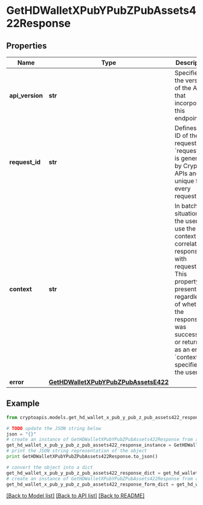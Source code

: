 # GetHDWalletXPubYPubZPubAssets422Response


## Properties
Name | Type | Description | Notes
------------ | ------------- | ------------- | -------------
**api_version** | **str** | Specifies the version of the API that incorporates this endpoint. | 
**request_id** | **str** | Defines the ID of the request. The &#x60;requestId&#x60; is generated by Crypto APIs and it&#39;s unique for every request. | 
**context** | **str** | In batch situations the user can use the context to correlate responses with requests. This property is present regardless of whether the response was successful or returned as an error. &#x60;context&#x60; is specified by the user. | [optional] 
**error** | [**GetHDWalletXPubYPubZPubAssetsE422**](GetHDWalletXPubYPubZPubAssetsE422.md) |  | 

## Example

```python
from cryptoapis.models.get_hd_wallet_x_pub_y_pub_z_pub_assets422_response import GetHDWalletXPubYPubZPubAssets422Response

# TODO update the JSON string below
json = "{}"
# create an instance of GetHDWalletXPubYPubZPubAssets422Response from a JSON string
get_hd_wallet_x_pub_y_pub_z_pub_assets422_response_instance = GetHDWalletXPubYPubZPubAssets422Response.from_json(json)
# print the JSON string representation of the object
print GetHDWalletXPubYPubZPubAssets422Response.to_json()

# convert the object into a dict
get_hd_wallet_x_pub_y_pub_z_pub_assets422_response_dict = get_hd_wallet_x_pub_y_pub_z_pub_assets422_response_instance.to_dict()
# create an instance of GetHDWalletXPubYPubZPubAssets422Response from a dict
get_hd_wallet_x_pub_y_pub_z_pub_assets422_response_form_dict = get_hd_wallet_x_pub_y_pub_z_pub_assets422_response.from_dict(get_hd_wallet_x_pub_y_pub_z_pub_assets422_response_dict)
```
[[Back to Model list]](../README.md#documentation-for-models) [[Back to API list]](../README.md#documentation-for-api-endpoints) [[Back to README]](../README.md)


